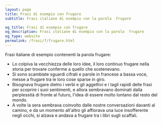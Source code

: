 ```yaml
---
layout: page
title: Frasi di esempio con frugare 
subtitle: Frasi italiane di esempio con la parola  frugare

og_title: Frasi di esempio con frugare 
og_description: Frasi italiane di esempio con la parola  frugare
og_type: website
permalink: /frasi/f/frugare.html
---
```


Frasi italiane di esempio contenenti la parola frugare:


- Lo colpiva la vecchiezza delle loro idee, il loro continuo frugare nella storia per trovare conferme a quello che sostenevano.
- Si sono scambiate sguardi cifrati e parole in francese a bassa voce, messe a frugare tra le loro cose sparse in giro.
- Bisognava frugare dietro i verbi e gli aggettivi e i tagli rapidi delle frasi per scoprire i suoi sentimenti, e allora sembravano dominati dalla perplessità di fronte al futuro, l'idea di essere molto lontano dal resto del mondo.
- A volte la sera sembrava coinvolto dalle nostre conversazioni davanti al camino, e da un momento all'altro gli affiorava una luce insofferente negli occhi, si alzava e andava a frugare tra i libri sugli scaffali.
